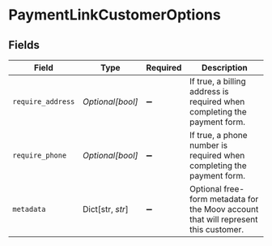 # PaymentLinkCustomerOptions


## Fields

| Field                                                                               | Type                                                                                | Required                                                                            | Description                                                                         |
| ----------------------------------------------------------------------------------- | ----------------------------------------------------------------------------------- | ----------------------------------------------------------------------------------- | ----------------------------------------------------------------------------------- |
| `require_address`                                                                   | *Optional[bool]*                                                                    | :heavy_minus_sign:                                                                  | If true, a billing address is required when completing the payment form.            |
| `require_phone`                                                                     | *Optional[bool]*                                                                    | :heavy_minus_sign:                                                                  | If true, a phone number is required when completing the payment form.               |
| `metadata`                                                                          | Dict[str, *str*]                                                                    | :heavy_minus_sign:                                                                  | Optional free-form metadata for the Moov account that will represent this customer. |